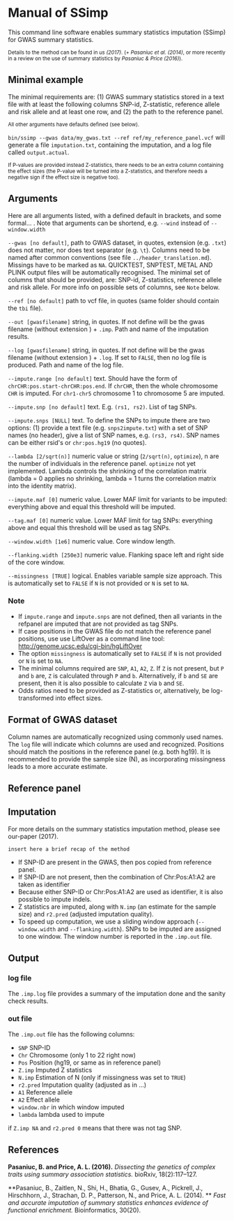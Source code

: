 [//]: ==================================
# Manual of SSimp
[//]: ==================================

This command line software enables summary statistics imputation (SSimp) for GWAS summary statistics. 

<sup>Details to the method can be found in *us (2017)*. (+ *Pasaniuc et al. (2014)*, or more recently in a review on the use of summary statistics by *Pasaniuc & Price (2016)*). </sup>

	


## Minimal example
[//]: -------------------------------
The minimal requirements are: (1) GWAS summary statistics stored in a text file with at least the following columns SNP-id, Z-statistic, reference allele and risk allele and at least one row, and (2) the path to the reference panel. 

<sup>All other arguments have defaults defined (see below).</sup>

`bin/ssimp --gwas data/my_gwas.txt --ref ref/my_reference_panel.vcf` will generate a file `imputation.txt`, containing the imputation, and a log file called `output.actual`.

<sup>If P-values are provided instead Z-statistics, there needs to be an extra column containing the effect sizes (the P-value will be turned into a Z-statistics, and therefore needs a negative sign if the effect size is negative too). </sup>
	

## Arguments
[//]: -------------------------------
Here are all arguments listed, with a defined default in brackets, and some formal... . Note that arguments can be shortend, e.g. `--wind` instead of `--window.width`

`--gwas [no default]`, path to GWAS dataset, in quotes, extension (e.g. `.txt`) does not matter, nor does text separator (e.g. `\t`).  Columns need to be named after common conventions (see file `../header_translation.md`). Missings have to be marked as `NA`. QUICKTEST, SNPTEST, METAL AND PLINK output files will be automatically recognised. The minimal set of columns that should be provided, are: SNP-id, Z-statistics, reference allele and risk allele. For more info on possible sets of columns, see `Note` below.

`--ref [no default]` path to vcf file, in quotes (same folder should contain the `tbi` file).

`--out [gwasfilename]` string, in quotes. If not define will be the gwas filename (without extension ) + `.imp`. Path and name of the imputation results.

`--log [gwasfilename]` string, in quotes. If not define will be the gwas filename (without extension ) + `.log`. If set to `FALSE`, then no log file is produced. Path and name of the log file.

`--impute.range [no default]` text. Should have the form of `chrCHR:pos.start-chrCHR:pos.end`. If `chrCHR`, then the whole chromosome `CHR` is imputed. For `chr1-chr5` chromosome 1 to chromosome 5 are imputed. 

`--impute.snp [no default]` text. E.g. `(rs1, rs2)`. List of tag SNPs. 

`--impute.snps [NULL]` text. To define the SNPs to impute there are two options: (1) provide a text file (e.g. `snps2impute.txt`) with a set of SNP names (no header), give a list of SNP names, e.g. `(rs3, rs4)`. SNP names can be either rsid's or `chr:pos.hg19` (no quotes). 

`--lambda [2/sqrt(n)]` numeric value or string (`2/sqrt(n)`, `optimize`), n are the number of individuals in the reference panel. `optimize` not yet implemented. Lambda controls the shrinking of the correlation matrix (lambda = 0 applies no shrinking, lambda = 1 turns the correlation matrix into the identity matrix).

`--impute.maf [0]` numeric value. Lower MAF limit for variants to be imputed: everything above and equal this threshold will be imputed.

`--tag.maf [0]` numeric value. Lower MAF limit for tag SNPs: everything above and equal this threshold will be used as tag SNPs. 

`--window.width [1e6]` numeric value. Core window length.

`--flanking.width [250e3]` numeric value. Flanking space left and right side of the core window.
		
`--missingness [TRUE]` logical. Enables variable sample size approach. This is automatically set to `FALSE` if `N` is not provided or `N` is set to `NA`.

### Note	
[//]: -------
- If `impute.range` and `impute.snps` are not defined, then all variants in the refpanel are imputed that are not provided as tag SNPs.
- If case positions in the GWAS file do not match the reference panel positions, use use LiftOver as a command line tool: http://genome.ucsc.edu/cgi-bin/hgLiftOver
- The option `missingness` is automatically set to `FALSE` if `N` is not provided or `N` is set to `NA`.
- The minimal columns required are `SNP`, `A1`, `A2`, `Z`. If `Z` is not present, but `P` and `b` are, `Z` is calculated through `P` and `b`. Alternatively, if `b` and `SE` are present, then it is also possible to calculate `Z` via `b` and `SE`. 
- Odds ratios need to be provided as Z-statistics or, alternatively, be log-transformed into effect sizes.

## Format of GWAS dataset
[//]: -------------------------------
Column names are automatically recognized using commonly used names. The `log` file will indicate which columns are used and recognized. Positions should match the positions in the reference panel (e.g. both hg19). It is recommended to provide the sample size (N), as incorporating missingness leads to a more accurate estimate. 

## Reference panel
[//]: -------------------------------


## Imputation
[//]: -------------------------------
For more details on the summary statistics imputation method, please see our-paper (2017). 

`insert here a brief recap of the method`

- If SNP-ID are present in the GWAS, then pos copied from reference panel. 
- If SNP-ID are not present, then the combination of Chr:Pos:A1:A2 are taken as identifier
- Because either SNP-ID or Chr:Pos:A1:A2 are used as identifier, it is also possible to impute indels.
- Z statistics are imputed, along with `N.imp` (an estimate for the sample size) and `r2.pred` (adjusted imputation quality).
- To speed up computation, we use a sliding window approach (`--window.width` and `--flanking.width`). SNPs to be imputed are assigned to one window. The window number is reported in the `.imp.out` file. 

 
## Output
[//]: -------------------------------

### log file
[//]: -------
The `.imp.log` file provides a summary of the imputation done and the sanity check results. 

### out file
[//]: -------
The `.imp.out` file has the following columns:

- `SNP` SNP-ID
- `Chr` Chromosome (only 1 to 22 right now)
- `Pos` Position (hg19, or same as in reference panel)
- `Z.imp` Imputed Z statistics
- `N.imp` Estimation of N (only if missingness was set to `TRUE`)
- `r2.pred` Imputation quality (adjusted as in ...)
- `A1` Reference allele
- `A2` Effect allele
- `window.nbr` in which window imputed
- `lambda` lambda used to impute

if `Z.imp NA` and `r2.pred 0` means that there was not tag SNP.

## References
[//]: -------
**Pasaniuc, B. and Price, A. L. (2016).** *Dissecting the genetics of complex traits using summary association statistics.* bioRxiv, 18(2):117–127.

**Pasaniuc, B., Zaitlen, N., Shi, H., Bhatia, G., Gusev, A., Pickrell, J., Hirschhorn, J., Strachan, D. P., Patterson, N., and Price, A. L. (2014). ** *Fast and accurate imputation of summary statistics enhances evidence of functional enrichment.* Bioinformatics, 30(20).

